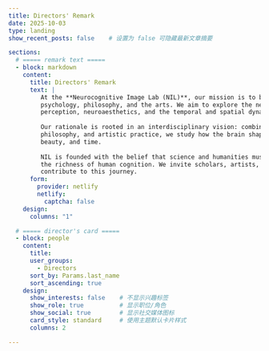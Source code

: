 ```yaml
---
title: Directors' Remark
date: 2025-10-03
type: landing
show_recent_posts: false    # 设置为 false 可隐藏最新文章摘要

sections:
  # ===== remark text =====
  - block: markdown
    content:
      title: Directors' Remark
      text: |
         At the **Neurocognitive Image Lab (NIL)**, our mission is to bridge neuroscience, 
         psychology, philosophy, and the arts. We aim to explore the neural foundations of image 
         perception, neuroaesthetics, and the temporal and spatial dynamics of cognition.
    
         Our rationale is rooted in an interdisciplinary vision: combining cognitive neuroscience, 
         philosophy, and artistic practice, we study how the brain shapes human experience of images, 
         beauty, and time.
    
         NIL is founded with the belief that science and humanities must converge to fully capture 
         the richness of human cognition. We invite scholars, artists, and students alike to 
         contribute to this journey.
      form:
        provider: netlify
        netlify:
          captcha: false
    design:
      columns: "1"

  # ===== director's card =====      
  - block: people
    content:
      title: 
      user_groups:
        - Directors
      sort_by: Params.last_name
      sort_ascending: true
    design:
      show_interests: false    # 不显示兴趣标签
      show_role: true          # 显示职位/角色
      show_social: true        # 显示社交媒体图标
      card_style: standard     # 使用主题默认卡片样式
      columns: 2             

---
```

